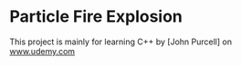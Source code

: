 # Particle Fire Explosion
This project is mainly for learning C++ by [John Purcell] on www.udemy.com  
